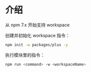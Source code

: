 # 介绍

从 npm 7.x 开始支持 workspace

创建并初始化 workspace 指令：

```bash
npm init -w packages/plus -y
```

执行模块里的指令：

```bash
npm run <command> -w <workspaceName>
```
